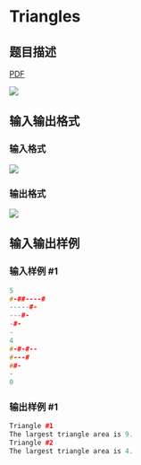 # Triangles

## 题目描述

[problemUrl]: https://uva.onlinejudge.org/index.php?option=com_onlinejudge&Itemid=8&category=7&page=show_problem&problem=526

[PDF](https://uva.onlinejudge.org/external/5/p585.pdf)

![](https://cdn.luogu.com.cn/upload/vjudge_pic/UVA585/66a2f0a3a149197ef5e85e055dbf9a5c829d6820.png)

## 输入输出格式

### 输入格式

![](https://cdn.luogu.com.cn/upload/vjudge_pic/UVA585/3a46a3c22a2c032456bb43959343ecdc6c3d733d.png)

### 输出格式

![](https://cdn.luogu.com.cn/upload/vjudge_pic/UVA585/faa4f31ad9d65295e72c5ed273d947641dd724eb.png)

## 输入输出样例

### 输入样例 #1

```cpp
5
#-##----#
-----#-
---#-
-#-
-
4
#-#-#--
#---#
##-
-
0
```


### 输出样例 #1

```cpp
Triangle #1
The largest triangle area is 9.
Triangle #2
The largest triangle area is 4.
```


